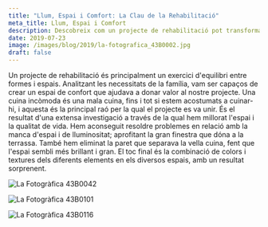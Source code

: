 ```yaml
---
title: "Llum, Espai i Comfort: La Clau de la Rehabilitació"
meta_title: Llum, Espai i Comfort
description: Descobreix com un projecte de rehabilitació pot transformar un habitatge amb un enfocament centrada en la comoditat i l'espai.
date: 2019-07-23
image: /images/blog/2019/la-fotografica_43B0002.jpg
draft: false
---
```


Un projecte de rehabilitació és principalment un exercici d'equilibri entre formes i espais. Analitzant les necessitats de la família, vam ser capaços de crear un espai de confort que ajudava a donar valor al nostre projecte. Una cuina incòmoda és una mala cuina, fins i tot si estem acostumats a cuinar-hi, i aquesta és la principal raó per la qual el projecte es va unir. És el resultat d'una extensa investigació a través de la qual hem millorat l'espai i la qualitat de vida. Hem aconseguit resoldre problemes en relació amb la manca d'espai i de lluminositat; aprofitant la gran finestra que dóna a la terrassa. També hem eliminat la paret que separava la vella cuina, fent que l'espai sembli més brillant i gran. El toc final és la combinació de colors i textures dels diferents elements en els diversos espais, amb un resultat sorprenent.

![La Fotogràfica 43B0042](/images/blog/2019/la-fotografica_43B0042.jpg)

![La Fotogràfica 43B0101](/images/blog/2019/la-fotografica_43B0101.jpg)

![La Fotogràfica 43B0116](/images/blog/2019/la-fotografica_43B0116.jpg)
